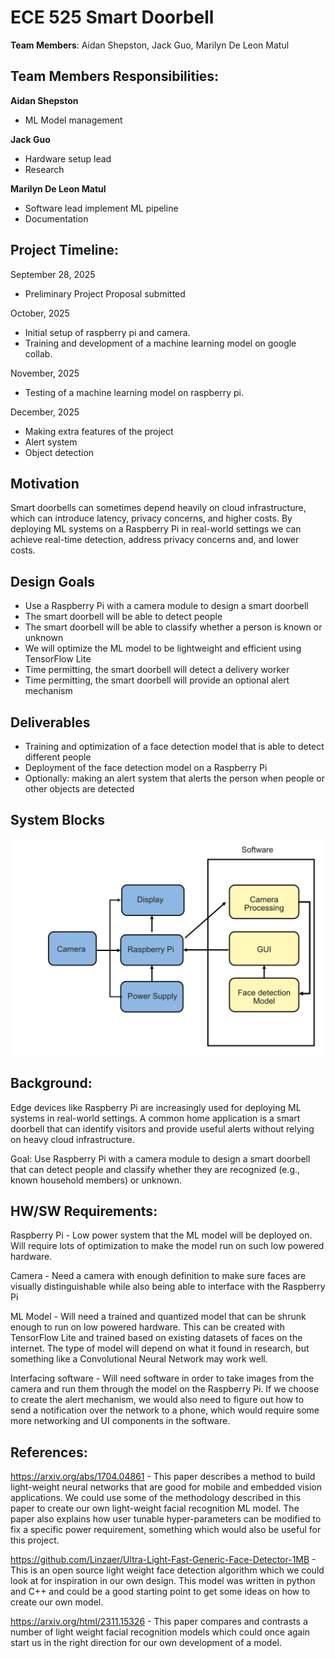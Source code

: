 # ECE 525 Smart Doorbell


**Team Members**: Aidan Shepston, Jack Guo, Marilyn De Leon Matul

## Team Members Responsibilities: 
**Aidan Shepston**
- ML Model management
  
**Jack Guo**
- Hardware setup lead
- Research
  
**Marilyn De Leon Matul**
- Software lead implement ML pipeline 
- Documentation 

## Project Timeline:
September 28, 2025
- Preliminary Project Proposal submitted

October, 2025
- Initial setup of raspberry pi and camera.
- Training and development of a machine learning model on google collab.

November, 2025
- Testing of a machine learning model on raspberry pi.
  
December, 2025
- Making extra features of the project
- Alert system
- Object detection

## Motivation

Smart doorbells can sometimes depend heavily on cloud infrastructure, which can introduce latency, privacy concerns, and higher costs. By deploying ML systems on a Raspberry Pi in real-world settings we can achieve real-time detection, address privacy concerns and, and lower costs. 

## Design Goals

- Use a Raspberry Pi with a camera module to design a smart doorbell 
- The smart doorbell will be able to detect people
- The smart doorbell will be able to classify whether a person is known or unknown
- We will optimize the ML model to be lightweight and efficient using TensorFlow Lite
- Time permitting, the smart doorbell will detect a delivery worker
- Time permitting, the smart doorbell will provide an optional alert mechanism


## Deliverables
- Training and optimization of a face detection model that is able to detect different people
- Deployment of the face detection model on a Raspberry Pi
- Optionally: making an alert system that alerts the person when people or other objects are detected

## System Blocks

![Image Of System Blocks](./SystemBlocks.png)

## Background: 
Edge devices like Raspberry Pi are increasingly used for deploying ML systems in real-world settings. A common home application is a smart doorbell that can identify visitors and
provide useful alerts without relying on heavy cloud infrastructure.

Goal: Use Raspberry Pi with a camera module to design a smart doorbell that can detect people
and classify whether they are recognized (e.g., known household members) or unknown.

## HW/SW Requirements: 

Raspberry Pi - Low power system that the ML model will be deployed on. Will require lots of optimization to make the model run on such low powered hardware.

Camera - Need a camera with enough definition to make sure faces are visually distinguishable 
while also being able to interface with the Raspberry Pi

ML Model - Will need a trained and quantized model that can be shrunk enough to run on low powered hardware. This can be created with TensorFlow Lite and trained based on existing datasets of faces on the internet. The type of model will depend on what it found in research, but something like a Convolutional Neural Network may work well.

Interfacing software - Will need software in order to take images from the camera and run them through the model on the Raspberry Pi. If we choose to create the alert mechanism, we would also need to figure out how to send a notification over the network to a phone, which would require some more networking and UI components in the software. 


## References:

https://arxiv.org/abs/1704.04861 - This paper describes a method to build light-weight neural networks that are good for mobile and embedded vision applications. We could use some of the methodology described in this paper to create our own light-weight facial recognition ML model. The paper also explains how user tunable hyper-parameters can be modified to fix a specific power requirement, something which would also be useful for this project.

https://github.com/Linzaer/Ultra-Light-Fast-Generic-Face-Detector-1MB - This is an open source light weight face detection algorithm which we could look at for inspiration in our own design. This model was written in python and C++ and could be a good starting point to get some ideas on how to create our own model. 

https://arxiv.org/html/2311.15326 - This paper compares and contrasts a number of light weight facial recognition models which could once again start us in the right direction for our own development of a model. 

